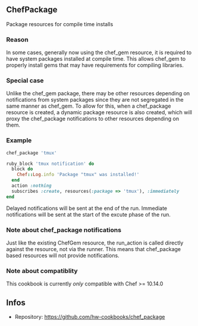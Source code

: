 ## ChefPackage

Package resources for compile time installs

### Reason

In some cases, generally now using the chef_gem resource, it is required
to have system packages installed at compile time. This allows chef_gem
to properly install gems that may have requirements for compiling libraries.

### Special case

Unlike the chef_gem package, there may be other resources depending on notifications
from system packages since they are not segregated in the same manner as chef_gem.
To allow for this, when a chef_package resource is created, a dynamic package
resource is also created, which will proxy the chef_package notifications to other
resources depending on them.

### Example

```ruby
chef_package 'tmux'

ruby_block 'tmux notification' do
  block do
    Chef::Log.info 'Package "tmux" was installed!'
  end
  action :nothing
  subscribes :create, resources(:package => 'tmux'), :immediately
end
```

Delayed notifications will be sent at the end of the run. Immediate notifications
will be sent at the start of the excute phase of the run. 

### Note about chef_package notifications

Just like the existing ChefGem resource, the run_action is called directly against
the resource, not via the runner. This means that chef_package based resources
will not provide notifications.

### Note about compatiblity

This cookbook is currently _only_ compatible with Chef >= 10.14.0

## Infos
* Repository: https://github.com/hw-cookbooks/chef_package
